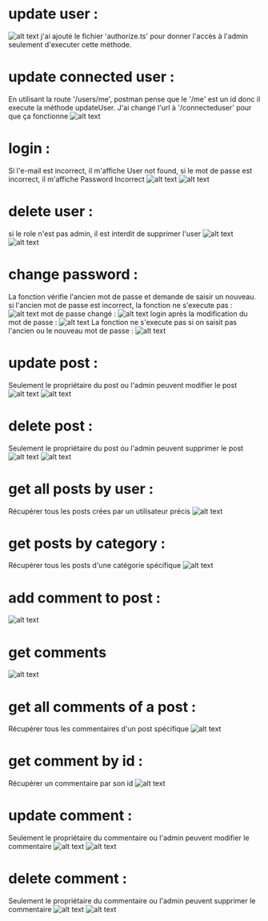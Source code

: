 # update user : 
![alt text](updateUser.png)
j'ai ajouté le fichier 'authorize.ts' pour donner l'accès à l'admin seulement d'executer cette méthode.

# update connected user :
En utilisant la route '/users/me', postman pense que le '/me' est un id donc il execute la méthode updateUser. J'ai changé l'url à '/connecteduser' pour que ça fonctionne
![alt text](updateConnectedUser.png)

# login :
Si l'e-mail est incorrect, il m'affiche User not found,
si le mot de passe est incorrect, il m'affiche Password Incorrect
![alt text](<login denied.png>)
![alt text](<login password incorrect.png>)

# delete user :
si le role n'est pas admin, il est interdit de supprimer l'user
![alt text](<deleteUser forbidden.png>) ![alt text](deleteUser.png)

# change password :
La fonction vérifie l'ancien mot de passe et demande de saisir un nouveau.
si l'ancien mot de passe est incorrect, la fonction ne s'execute pas :
![alt text](<changePassword incorrect.png>)
mot de passe changé :
![alt text](changePassword.png)
login après la modification du mot de passe :
![alt text](<login after password change.png>)
La fonction ne s'execute pas si on saisit pas l'ancien ou le nouveau mot de passe :
![alt text](<password required.png>)

# update post :
Seulement le propriétaire du post ou l'admin peuvent modifier le post 
![alt text](<updatePost forbidden.png>) 
![alt text](updatePost.png)

# delete post :
Seulement le propriétaire du post ou l'admin peuvent supprimer le post 
![alt text](<deletePost forbidden.png>)
![alt text](deletePost.png) 

# get all posts by user :
Récupérer tous les posts crées par un utilisateur précis
![alt text](getAllPostsByUser.png)

# get posts by category :
Récupérer tous les posts d'une catégorie spécifique 
![alt text](getPostsByCategory-1.png)

# add comment to post :
![alt text](addCommentToPost.png)

# get comments
![alt text](getComments.png)

# get all comments of a post :
Récupérer tous les commentaires d'un post spécifique 
![alt text](getallCommentsPost.png)

# get comment by id :
Récupérer un commentaire par son id
![alt text](getCommentById.png)

# update comment :
Seulement le propriétaire du commentaire ou l'admin peuvent modifier le commentaire
 ![alt text](<updateComment forbidden.png>)
 ![alt text](updateComment.png)

 # delete comment :
 Seulement le propriétaire du commentaire ou l'admin peuvent supprimer le commentaire
 ![alt text](<deleteComment forbidden.png>)
 ![alt text](deleteComment.png) 